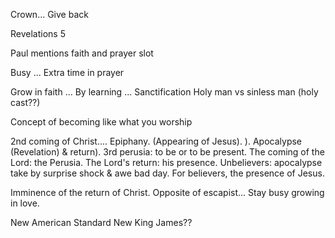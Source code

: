 Crown... Give back

Revelations 5

Paul mentions faith and prayer slot


Busy ... Extra time in prayer

Grow in faith ... By learning ... Sanctification 
Holy man vs sinless man (holy cast??)

Concept of becoming like what you worship

2nd coming of Christ.... Epiphany. (Appearing of Jesus). ). Apocalypse (Revelation) & return). 3rd perusia: to be or to be present. The coming of the Lord: the Perusia.
The Lord's return: his presence.
Unbelievers: apocalypse take by surprise shock & awe bad day. For believers, the presence of Jesus.

Imminence of the return of Christ. Opposite of escapist... Stay busy growing in love. 

New American Standard
New King James??


